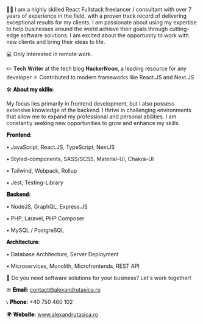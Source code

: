 👨‍💼 I am a highly skilled React Fullstack freelancer / consultant with over 7 years of experience in the field, with a proven track record of delivering exceptional results for my clients. I am passionate about using my expertise to help businesses around the world achieve their goals through cutting-edge software solutions. I am excited about the opportunity to work with new clients and bring their ideas to life.


💻 Only interested in remote work.


✏️ 𝐓𝐞𝐜𝐡 𝐖𝐫𝐢𝐭𝐞𝐫 at the tech blog 𝐇𝐚𝐜𝐤𝐞𝐫𝐍𝐨𝐨𝐧, a leading resource for any developer
⚛️ Contributed to modern frameworks like React.JS and Next.JS


🛠️ **𝐀𝐛𝐨𝐮𝐭 𝐦𝐲 𝐬𝐤𝐢𝐥𝐥𝐬:**

My focus lies primarily in frontend development, but I also possess extensive knowledge of the backend. I thrive in challenging environments that allow me to expand my professional and personal abilities. I am constantly seeking new opportunities to grow and enhance my skills.

**𝐅𝐫𝐨𝐧𝐭𝐞𝐧𝐝:**

• JavaScript, React.JS, TypeScript, NextJS

• Styled-components, SASS/SCSS, Material-UI, Chakra-UI

• Tailwind, Webpack, Rollup

• Jest, Testing-Library


**𝐁𝐚𝐜𝐤𝐞𝐧𝐝:**

• NodeJS, GraphQL, Express.JS

• PHP, Laravel, PHP Composer

• MySQL / PostgreSQL


**𝐀𝐫𝐜𝐡𝐢𝐭𝐞𝐜𝐭𝐮𝐫𝐞:**

• Database Architecture, Server Deployment

• Microservices, Monolith, Microfrontends, REST API



🤝 Do you need software solutions for your business? Let's work together!


✉ **𝐄𝐦𝐚𝐢𝐥:** contact@alexandrutasica.ro

📞 **𝐏𝐡𝐨𝐧𝐞:** +40 750 460 102

🌍 **𝐖𝐞𝐛𝐬𝐢𝐭𝐞:** www.alexandrutasica.ro
